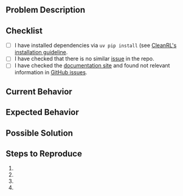 ## Problem Description
<!--- Provide a general summary of the issue in the Title above -->

## Checklist
- [ ] I have installed dependencies via `uv pip install` (see [CleanRL's installation guideline](https://docs.cleanrl.dev/get-started/installation/).
- [ ] I have checked that there is no similar [issue](https://github.com/vwxyzjn/cleanrl/issues) in the repo.
- [ ] I have checked the [documentation site](https://docs.cleanrl.dev/) and found not relevant information in [GitHub issues](https://github.com/vwxyzjn/cleanrl/issues).

## Current Behavior
<!--- Tell us what happens instead of the expected behavior -->

## Expected Behavior
<!--- Tell us what should happen -->

## Possible Solution
<!--- Not obligatory, but suggest a fix/reason for the bug, -->

## Steps to Reproduce
<!--- Provide a link to a live example, or an unambiguous set of steps to -->
<!--- reproduce this bug. Include code to reproduce, if relevant -->
1.
2.
3.
4.
